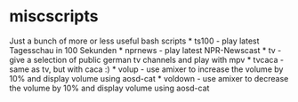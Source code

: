 # miscscripts

Just a bunch of more or less useful bash scripts
	* ts100		-	play latest Tagesschau in 100 Sekunden
	* nprnews	- 	play latest NPR-Newscast
	* tv 		-	give a selection of public german tv channels and play with mpv
	* tvcaca	-	same as tv, but with caca :)
	* volup		-	use amixer to increase the volume by 10% and display volume using aosd-cat
	* voldown	-	use amixer to decrease the volume by 10% and display volume using aosd-cat
